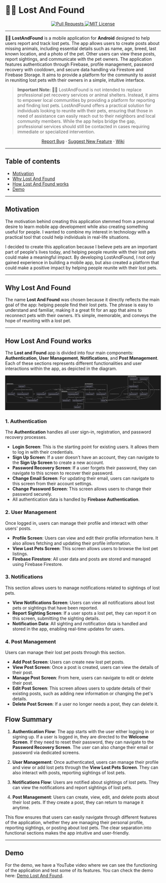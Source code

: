 # 🐶🔎 Lost And Found

<p align="center">
  <a href="https://github.com/AdriFdezz/LostAndFound/pulls">
    <img src="https://img.shields.io/badge/PRs-welcome-brightgreen.svg?longCache=true" alt="Pull Requests">
  </a>
  <a href="LICENSE">
      <img src="https://img.shields.io/badge/License-MIT-yellow.svg?longCache=true" alt="MIT License">
    </a>
</p>

----

🐶🔎 **LostAndFound** is a mobile application for **Android** designed to help users report and track lost pets. The app allows users to create posts about missing animals, including essential details such as name, age, breed, last known location, and a photo of the pet. Other users can view these posts, report sightings, and communicate with the pet owners. The application features authentication through Firebase, profile management, password recovery with cooldown, and secure data handling via Firestore and Firebase Storage. It aims to provide a platform for the community to assist in reuniting lost pets with their owners in a simple, intuitive interface.

>**Important Note:** 🐶🔎 LostAndFound is not intended to replace professional pet recovery services or animal shelters. Instead, it aims to empower local communities by providing a platform for reporting and finding lost pets. LostAndFound offers a practical solution for individuals looking to reunite with their pets, ensuring that those in need of assistance can easily reach out to their neighbors and local community members. While the app helps bridge the gap, professional services should still be contacted in cases requiring immediate or specialized intervention.

<p align="center">
    <a href="https://github.com/AdriFdezz/LostAndFound/issues/new?assignees=&labels=bug&projects=&template=bug_report.md&title=%5BBUG%5D">Report Bug</a>
    ·
    <a href="https://github.com/AdriFdezz/LostAndFound/issues/new?assignees=&labels=feature&projects=&template=feature_request.md&title=%5BFEATURE%5D">Suggest New Feature</a>
    ·
    <a href="">Wiki</a>
  </p>

----

## Table of contents

- [Motivation](#motivation)
- [Why Lost And Found](#why-lost-and-found)
- [How Lost And Found works](#how-lost-and-found-works)
- [Demo](#demo)

----

## Motivation

The motivation behind creating this application stemmed from a personal desire to learn mobile app development while also creating something useful for people. I wanted to combine my interest in technology with a practical tool that could help individuals in real-life situations. 

I decided to create this application because I believe pets are an important part of people's lives today, and helping people reunite with their lost pets could make a meaningful impact. By developing LostAndFound, I not only gained experience in building a mobile app, but also created a platform that could make a positive impact by helping people reunite with their lost pets.

----

## Why Lost And Found

The name **Lost And Found** was chosen because it directly reflects the main goal of the app: helping people find their lost pets. The phrase is easy to understand and familiar, making it a great fit for an app that aims to reconnect pets with their owners. It’s simple, memorable, and conveys the hope of reuniting with a lost pet.

----

## How Lost And Found works

The **Lost and Found** app is divided into four main components: **Authentication**, **User Management**, **Notifications**, and **Post Management**. Each of these sections represents different functionalities and user interactions within the app, as depicted in the diagram.

![lost_and_found_diagram](lost_and_found_diagram.PNG)

### **1. Authentication**
The **Authentication** handles all user sign-in, registration, and password recovery processes.

- **Login Screen**: This is the starting point for existing users. It allows them to log in with their credentials.
- **Sign Up Screen**: If a user doesn't have an account, they can navigate to the **Sign Up Screen** to create a new account.
- **Password Recovery Screen**: If a user forgets their password, they can navigate to this screen to recover their password.
- **Change Email Screen**: For updating their email, users can navigate to this screen from their account settings.
- **Change Password Screen**: This screen allows users to change their password securely.
- All authentication data is handled by **Firebase Authentication**.

### **2. User Management**
Once logged in, users can manage their profile and interact with other users' posts.

- **Profile Screen**: Users can view and edit their profile information here. It also allows fetching and updating their profile information.
- **View Lost Pets Screen**: This screen allows users to browse the lost pet listings.
- **Firebase Firestore**: All user data and posts are stored and managed using Firebase Firestore.

### **3. Notifications**
This section allows users to manage notifications related to sightings of lost pets.

- **View Notifications Screen**: Users can view all notifications about lost pets or sightings that have been reported.
- **Report Sighting Screen**: If a user spots a lost pet, they can report it on this screen, submitting the sighting details.
- **Notification Data**: All sighting and notification data is handled and stored in the app, enabling real-time updates for users.

### **4. Post Management**
Users can manage their lost pet posts through this section.

- **Add Post Screen**: Users can create new lost pet posts.
- **View Post Screen**: Once a post is created, users can view the details of their post.
- **Manage Post Screen**: From here, users can navigate to edit or delete their post.
- **Edit Post Screen**: This screen allows users to update details of their existing posts, such as adding new information or changing the pet's details.
- **Delete Post Screen**: If a user no longer needs a post, they can delete it.

## **Flow Summary**

1. **Authentication Flow**: The app starts with the user either logging in or signing up. If a user is logged in, they are directed to the **Welcome Screen**. If they need to reset their password, they can navigate to the **Password Recovery Screen**. The user can also change their email or password via dedicated screens.

2. **User Management**: Once authenticated, users can manage their profile and view or add lost pets through the **View Lost Pets Screen**. They can also interact with posts, reporting sightings of lost pets.

3. **Notifications Flow**: Users are notified about sightings of lost pets. They can view the notifications and report sightings of lost pets.

4. **Post Management**: Users can create, view, edit, and delete posts about their lost pets. If they create a post, they can return to manage it anytime.

This flow ensures that users can easily navigate through different features of the application, whether they are managing their personal profile, reporting sightings, or posting about lost pets. The clear separation into functional sections makes the app intuitive and user-friendly.

----

## Demo

For the demo, we have a YouTube video where we can see the functioning of the application and test some of its features. You can check the demo here: [Demo Lost And Found](https://www.youtube.com/watch?v=Sna3rsezz7c).
